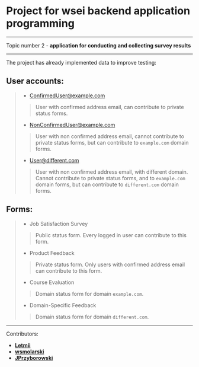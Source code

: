 # Project for wsei backend application programming 
___
Topic number 2 - **application for conducting and collecting survey results**
___
The project has already implemented data to improve testing:
## User accounts:
> * ConfirmedUser@example.com
>> User with confirmed address email, can contribute to private status forms.
> * NonConfirmedUser@example.com
>> User with non confirmed address email, cannot contribute to private status forms, but can contribute to `example.com` domain forms.
> * User@different.com
>> User with non confirmed address email, with different domain. Cannot contribute to private status forms, and to `example.com` domain forms, but can contribute to `different.com` domain forms.
## Forms:
> * Job Satisfaction Survey
>> Public status form. Every logged in user can contribute to this form.
> * Product Feedback
>> Private status form. Only users with confirmed address email can contribute to this form.
> * Course Evaluation
>> Domain status form for domain `example.com`.
> * Domain-Specific Feedback
>> Domain status form for domain `different.com`.
___
Contributors:
- __[Letmii](https://github.com/Letmii)__
- __[wsmolarski](https://github.com/wsmolarski)__
- __[JPrzyborowski](https://github.com/JPrzyborowski)__
